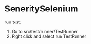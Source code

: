 # SeneritySelenium
run test: 
1. Go to src/test/runner/TestRunner 
2. Right click and select run TestRunner
